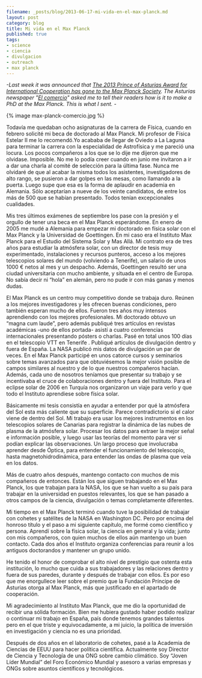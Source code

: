 ```yaml
---
filename: _posts/blog/2013-06-17-mi-vida-en-el-max-planck.md
layout: post
category: blog
title: Mi vida en el Max Planck
published: true
tags: 
- science
- ciencia
- divulgacion
- outreach
- max planck
---
```


*-Last week it was announced that [The 2013 Prince of Asturias Award for International Cooperation has gone to the Max Planck Society](http://www.fpa.es/es/premios-principe-de-asturias/premiados/2013-la-sociedad-max-planck-para-el-avance-de-la-ciencia.html?especifica=0&anio=2013&especifica=0&idCategoria=0). The Asturias newspaper "[El comercio](http://www.elcomercio.es/)" asked me to tell their readers how is it to make a PhD at the Max Planck. This is what I sent. -*

{% image max-planck-comercio.jpg %}


Todavía me quedaban ocho asignaturas de la carrera de Física, cuando en febrero solicité mi beca de doctorado al Max Planck. Mi profesor de Física Estelar II me lo recomendó.Yo acababa de llegar de Oviedo a La Laguna para terminar la carrera con la especialidad de Astrofísica y me pareció una locura. Los pocos compañeros a los que se lo dije me dijeron que me olvidase. Imposible. No me lo podía creer cuando en junio me invitaron a ir a  dar una charla al comité de selección para la última fase. Nunca me olvidaré de que al acabar la misma todos los asistentes, investigadores de alto rango, se pusieron a dar golpes en las mesas, como llamando a la puerta. Luego supe que esa es la forma de aplaudir en academia en Alemania. Sólo aceptarían a nueve de los veinte candidatos, de entre los más de 500 que se habían presentado. Todos tenían excepcionales cualidades.

<!--more-->

Mis tres últimos exámenes de septiembre los pase con la presión y el orgullo de tener una beca en el Max Planck esperándome. En enero de 2005 me mudé a Alemania para empezar mi doctorado en física solar con el Max Planck y la Universidad de Goettingen. En mi caso era el Instituto Max Planck para el Estudio del Sistema Solar y Mas Allá. Mi contrato era de tres años para estudiar la atmósfera solar, con un director de tesis muy experimentado, instalaciones y recursos punteros, acceso a los mejores telescopios solares del mundo (volviendo a Tenerife), un salario de unos 1000 € netos al mes y un despacho. Además, Goettingen resultó ser una ciudad universitaria con mucho ambiente, y situada en el centro de Europa. No sabía decir ni “hola” en alemán, pero no pude ir con más ganas y menos dudas.

El Max Planck es un centro muy competitivo donde se trabaja duro. Reúnen a los mejores investigadores y les ofrecen buenas condiciones, pero también esperan mucho de ellos. Fueron tres años muy intensos aprendiendo con los mejores profesionales. Mi doctorado obtuvo un “magna cum laude”, pero además publiqué tres artículos en revistas académicas -uno de ellos portada- asistí a cuatro conferencias internacionales presentando pósters o charlas. Pasé en total unos 100 días en el telescopio VTT en Tenerife . Publiqué artículos de divulgación dentro y fuera de España. La NASA publicó mis datos de divulgación un par de veces. En el Max Planck participé en unos catorce cursos y seminarios sobre temas avanzados para que obtuviésemos la mejor visión posible de campos similares al nuestro y de lo que nuestros compañeros hacían. Además, cada uno de nosotros teníamos que presentar su trabajo y se incentivaba el cruce de colaboraciones dentro y fuera del Instituto. Para el eclipse solar de 2006 en Turquía nos organizaron un viaje para verlo y que todo el Instituto aprendiese sobre física solar.

Básicamente mi tesis consistía en ayudar a entender por qué la atmósfera del Sol esta más caliente que su superficie. Parece contradictorio si el calor viene de dentro del Sol. Mi trabajo era usar los mejores instrumentos en los telescopios solares de Canarias para registrar la dinámica de las nubes de plasma de la atmósfera solar. Procesar los datos para extraer la mejor señal e información posible, y luego usar las teorías del momento para ver si podían explicar las observaciones. Un largo proceso que involucraba aprender desde Óptica, para entender el funcionamiento del telescopio, hasta magnetohidrodinámica, para entender las ondas de plasma que veía en los datos.

Más de cuatro años después, mantengo contacto con muchos de mis compañeros de entonces. Están los que siguen trabajando en el Max Planck, los que trabajan para la NASA, los que se han vuelto a su país para trabajar en la universidad en puestos relevantes, los que se han pasado a otros campos de la ciencia, divulgación o temas completamente diferentes. 

Mi tiempo en el Max Planck terminó cuando tuve la posibilidad de trabajar con cohetes y satélites de la NASA en Washington DC. Pero por encima del honroso título y el paso a mi siguiente capítulo, me formé como científico y persona. Aprendí sobre la física solar, la ciencia en general y la vida; junto con mis compañeros, con quien muchos de ellos aún mantengo un buen contacto. Cada dos años el Instituto organiza conferencias para reunir a los antiguos doctorandos y mantener un grupo unido.

He tenido el honor de comprobar el alto nivel de prestigio que ostenta esta institución, lo mucho que cuida a sus trabajadores y las relaciones dentro y fuera de sus paredes, durante y después de trabajar con ellos. Es por eso que me enorgullece leer sobre el premio que la Fundación  Príncipe de Asturias otorga al Max Planck, más que justificado en el apartado de cooperación.

Mi agradecimiento al Instituto Max Planck, que me dio la oportunidad de recibir una sólida formación. Bien me hubiera gustado haber podido realizar o continuar mi trabajo en España, país donde tenemos grandes talentos pero en el que triste y equivocadamente, a mi juicio, la política de inversión en investigación y ciencia no es una prioridad.


Después de dos años en el laboratorio de cohetes, pasé a la Academia de Ciencias de EEUU para hacer política científica. Actualmente soy Director de Ciencia y Tecnología de una ONG sobre cambio climático. Soy “Joven Líder  Mundial” del Foro Económico Mundial y asesoro a varias empresas y ONGs sobre asuntos científicos y tecnológicos.

